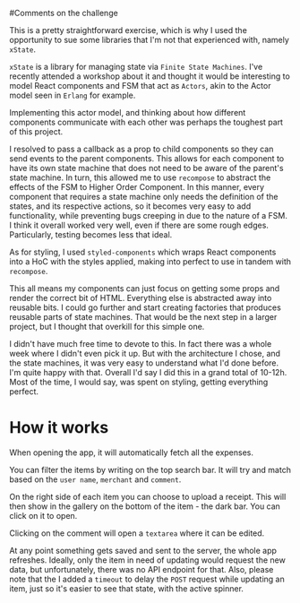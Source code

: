 #Comments on the challenge

This is a pretty straightforward exercise, which is why I used the opportunity to sue some libraries that I'm not that experienced with, namely `xState`.

`xState` is a library for managing state via `Finite State Machines`. I've recently attended a workshop about it and thought it would be interesting to model React components and FSM that act as `Actors`, akin to the Actor model seen in `Erlang` for example.

Implementing this actor model, and thinking about how different components communicate with each other was perhaps the toughest part of this project. 

I resolved to pass a callback as a prop to child components so they can send events to the parent components. This allows for each component to have its own state machine that does not need to be aware of the parent's state machine. In turn, this allowed me to use `recompose` to abstract the effects of the FSM to Higher Order Component. 
In this manner, every component that requires a state machine only needs the definition of the states, and its respective actions, so it becomes very easy to add functionality, while preventing bugs creeping in due to the nature of a FSM. I think it overall worked very well, even if there are some rough edges. Particularly, testing becomes less that ideal.

As for styling, I used `styled-components` which wraps React components into a HoC with the styles applied, making into perfect to use in tandem with `recompose`. 


This all means my components can just focus on getting some props and render the correct bit of HTML. Everything else is abstracted away into reusable bits. I could go further and start creating factories that produces reusable parts of state machines. That would be the next step in a larger project, but I thought that overkill for this simple one.


I didn't have much free time to devote to this. In fact there was a whole week where I didn't even pick it up. But with the architecture I chose, and the state machines, it was very easy to understand what I'd done before. I'm quite happy with that.
Overall I'd say I did this in a grand total of 10-12h. Most of the time, I would say, was spent on styling, getting everything perfect.



# How it works

When opening the app, it will automatically fetch all the expenses.

You can filter the items by writing on the top search bar. It will try and match based on the `user name`, `merchant` and `comment`.

On the right side of each item you can choose to upload a receipt. This will then show in the gallery on the bottom of the item - the dark bar. You can click on it to open.

Clicking on the comment will open a `textarea` where it can be edited.

At any point something gets saved and sent to the server, the whole app refreshes. Ideally, only the item in need of updating would request the new data, but unfortunately, there was no API endpoint for that.
Also, please note that the I added a `timeout` to delay the `POST` request while updating an item, just so it's easier to see that state, with the active spinner.